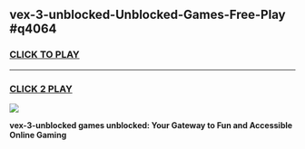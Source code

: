 
## vex-3-unblocked-Unblocked-Games-Free-Play #q4064
<h3>
<a href="https://us.freeplayer.one?title=vex-3-unblocked&ref=9M">CLICK TO PLAY</a></h3>
<hr>

<h3>
<a href="https://us.freeplayer.one?title=vex-3-unblocked&ref=9M">CLICK 2 PLAY</a>
  
</h3>

<a href="https://us.freeplayer.one?title=vex-3-unblocked&ref=9M"><img src="https://clearcache.store/games.png"></a>


**vex-3-unblocked games unblocked: Your Gateway to Fun and Accessible Online Gaming**
